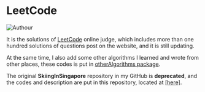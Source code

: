 # LeetCode

![Authour](https://img.shields.io/badge/Author-Zhang%20Hao%20(Isaac%20Changhau)-blue.svg)

It is the solutions of [LeetCode](https://leetcode.com) online judge, which includes more than one hundred solutions of questions post on the website, and it is still updating.

At the same time, I also add some other algorithms I learned and wrote from other places, these codes is put in [otherAlgorithms package](/src/main/java/com/isaac/otherAlgorithms).

The original **SkiingInSingapore** repository in my GitHub is **deprecated**, and the codes and description are put in this repository, located at [[here]](/src/main/java/com/isaac/skiinginsingapore).
